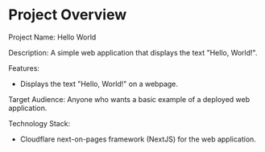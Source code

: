 # Project Overview

Project Name: Hello World

Description: A simple web application that displays the text "Hello, World!".

Features:

*   Displays the text "Hello, World!" on a webpage.

Target Audience: Anyone who wants a basic example of a deployed web application.

Technology Stack:

*   Cloudflare next-on-pages framework (NextJS) for the web application.